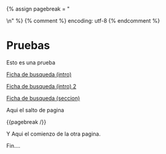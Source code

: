 {% assign pagebreak = "<div style="page-break-after: always"></div>\n" %}
{% comment %} encoding: utf-8 {% endcomment %}

# Pruebas

Esto es una prueba

[Ficha de busqueda (intro)](ficha_de_busqueda/introduccion.md)

<a href="ficha_de_busqueda/introduccion.md">Ficha de busqueda (intro) 2</a>

[Ficha de busqueda (seccion)](ficha_de_busqueda/_seccion.md)

Aqui el salto de pagina

{{pagebreak /}}

Y Aqui el comienzo de la otra pagina.

<div style="page-break-after: always"></div>

Fin....
